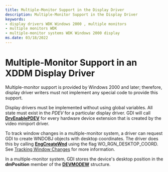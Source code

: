 ```yaml
---
title: Multiple-Monitor Support in the Display Driver
description: Multiple-Monitor Support in the Display Driver
keywords:
- display drivers WDK Windows 2000 , multiple monitors
- multiple monitors WDK
- multiple-monitor systems WDK Windows 2000 display
ms.date: 03/18/2022
---
```


# Multiple-Monitor Support in an XDDM Display Driver

Multiple-monitor support is provided by Windows 2000 and later; therefore, display driver writers must not implement any special code to provide this support.

Display drivers must be implemented without using global variables. All state must exist in the *PDEV* for a particular display driver. GDI will call [**DrvEnablePDEV**](/windows/win32/api/winddi/nf-winddi-drvenablepdev) for every hardware device extension that is created by the video miniport driver.

To track window changes in a multiple-monitor system, a driver can request GDI to create WNDOBJ objects with desktop coordinates. The driver does this by calling [**EngCreateWnd**](/windows/win32/api/winddi/nf-winddi-engcreatewnd) using the flag WO\_RGN\_DESKTOP\_COORD. See [Tracking Window Changes](tracking-window-changes.md) for more information.

In a multiple-monitor system, GDI stores the device's desktop position in the **dmPosition** member of the [**DEVMODEW**](/windows/win32/api/wingdi/ns-wingdi-devmodew) structure.
